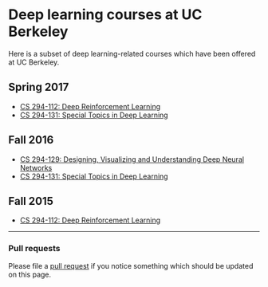 # Deep learning courses at UC Berkeley

Here is a subset of deep learning-related courses which have been offered at UC Berkeley.

## Spring 2017
* [CS 294-112: Deep Reinforcement Learning](http://rll.berkeley.edu/deeprlcourse/)
* [CS 294-131: Special Topics in Deep Learning](https://berkeley-deep-learning.github.io/cs294-131-s17)

## Fall 2016
* [CS 294-129: Designing, Visualizing and Understanding Deep Neural Networks](https://bcourses.berkeley.edu/courses/1453965/) 
* [CS 294-131: Special Topics in Deep Learning](https://berkeley-deep-learning.github.io/cs294-dl-f16)

## Fall 2015
* [CS 294-112: Deep Reinforcement Learning](http://rll.berkeley.edu/deeprlcourse-fa15/)

----

### Pull requests
Please file a [pull request](https://github.com/berkeley-deep-learning/berkeley-deep-learning.github.io/pulls) if you notice something which should be updated on this page.
